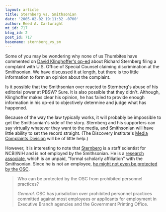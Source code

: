 ```yaml
---
layout: article
title: Sternberg vs. Smithsonian
date: '2005-02-02 19:11:32 -0700'
author: Reed A. Cartwright
mt_id: 717
blog_id: 2
post_id: 717
basename: sternberg_vs_sm
---
```

Some of you may be wondering why none of us Thumbites have commented on [David Klinghoffer's op-ed](http://www.opinionjournal.com/taste/?id=110006220) about Richard Sternberg filing a complaint with U.S. Office of Special Counsel claiming discrimination at the Smithsonian.  We have discussed it at length, but there is too little information to form an opinion about the complaint.

Is it possible that the Smithsonian over reacted to Sternberg's abuse of his editorial power at PBSW?  Sure.  It is also possible that they didn't.  Although, Klinghoffer makes clear his opinion, he has failed to provide enough information in his op-ed to objectively determine and judge what has happened.

Because of the way the law typically works, it will probably be impossible to get the Smithsonian's side of the story.  Sternberg and his supporters can say virtually whatever they want to the media, and Smithsonian will have little ability to set the record straight.  (The Discovery Institute's [Media Complaints Division]( http://www.discovery.org/scripts/blogs/index.php) will be of little help.)

However, it is interesting to note that [Sternberg](http://www.rsternberg.net/CV.htm) is a staff scientist for NCBI/NIH and is not employed by the Smithsonian.  He is a [research associate](http://www.nmnh.si.edu/rtp/other_opps/intern/associates04.html), which is an unpaid, "formal scholarly affiliation" with the Smithsonian.  Since he is not an employee, [he might not even be protected by the OSC](http://www.osc.gov/ppp.htm). 

> Who can be protected by the OSC from prohibited personnel practices?
> 
> _General_. OSC has jurisdiction over prohibited personnel practices committed against most employees or applicants for employment in Executive Branch agencies and the Government Printing Office.

